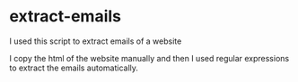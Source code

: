 # extract-emails
I used this script to extract emails of a website

I copy the html of the website manually and then I used regular expressions to extract the emails automatically.
